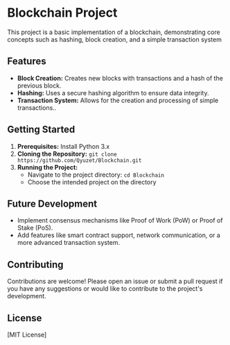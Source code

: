 # Blockchain Project

This project is a basic implementation of a blockchain, demonstrating core concepts such as hashing, block creation, and a simple transaction system

## Features

* **Block Creation:**  Creates new blocks with transactions and a hash of the previous block.
* **Hashing:**  Uses a secure hashing algorithm to ensure data integrity.
* **Transaction System:**  Allows for the creation and processing of simple transactions..

## Getting Started

1. **Prerequisites:**  Install Python 3.x
2. **Cloning the Repository:** `git clone https://github.com/Qyuzet/Blockchain.git`
3. **Running the Project:** 
   * Navigate to the project directory: `cd Blockchain`
   * Choose the intended project on the directory

## Future Development

* Implement consensus mechanisms like Proof of Work (PoW) or Proof of Stake (PoS).
* Add features like smart contract support, network communication, or a more advanced transaction system.

## Contributing

Contributions are welcome! Please open an issue or submit a pull request if you have any suggestions or would like to contribute to the project's development.

## License

[MIT License]

